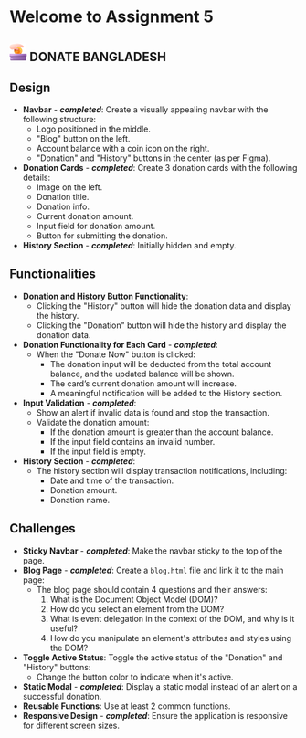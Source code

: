 # Welcome to Assignment 5

## <img width=30px src="assets/logo.png"/> DONATE BANGLADESH

## Design

- **Navbar** - ***completed***: Create a visually appealing navbar with the following structure:
  - Logo positioned in the middle.
  - "Blog" button on the left.
  - Account balance with a coin icon on the right.
  - "Donation" and "History" buttons in the center (as per Figma).
- **Donation Cards** - ***completed***: Create 3 donation cards with the following details:
  - Image on the left.
  - Donation title.
  - Donation info.
  - Current donation amount.
  - Input field for donation amount.
  - Button for submitting the donation.
- **History Section** - ***completed***: Initially hidden and empty.

## Functionalities

- **Donation and History Button Functionality**:
  - Clicking the "History" button will hide the donation data and display the history.
  - Clicking the "Donation" button will hide the history and display the donation data.
- **Donation Functionality for Each Card** - ***completed***:
  - When the "Donate Now" button is clicked:
    - The donation input will be deducted from the total account balance, and the updated balance will be shown.
    - The card’s current donation amount will increase.
    - A meaningful notification will be added to the History section.
- **Input Validation** - ***completed***:
  - Show an alert if invalid data is found and stop the transaction.
  - Validate the donation amount:
    - If the donation amount is greater than the account balance.
    - If the input field contains an invalid number.
    - If the input field is empty.
- **History Section** - ***completed***:
  - The history section will display transaction notifications, including:
    - Date and time of the transaction.
    - Donation amount.
    - Donation name.

## Challenges

- **Sticky Navbar** - ***completed***: Make the navbar sticky to the top of the page.
- **Blog Page** - ***completed***: Create a `blog.html` file and link it to the main page:
  - The blog page should contain 4 questions and their answers:
    1. What is the Document Object Model (DOM)?
    2. How do you select an element from the DOM?
    3. What is event delegation in the context of the DOM, and why is it useful?
    4. How do you manipulate an element's attributes and styles using the DOM?
- **Toggle Active Status**: Toggle the active status of the "Donation" and "History" buttons:
  - Change the button color to indicate when it's active.
- **Static Modal** - ***completed***: Display a static modal instead of an alert on a successful donation.
- **Reusable Functions**: Use at least 2 common functions.
- **Responsive Design** - ***completed***: Ensure the application is responsive for different screen sizes.
